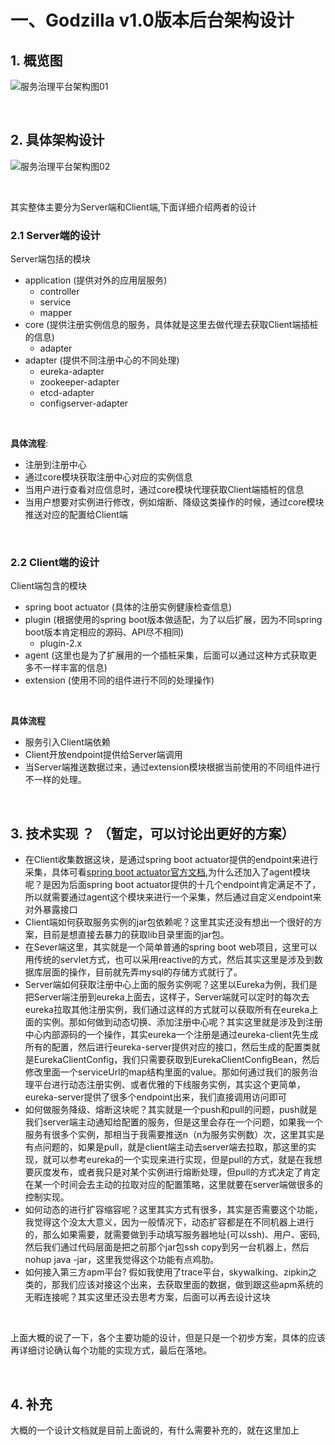 # 一、Godzilla v1.0版本后台架构设计
## 1. 概览图
![服务治理平台架构图01](https://github.com/starboyate/Godzilla/blob/master/img/%E6%9C%8D%E5%8A%A1%E6%B2%BB%E7%90%86%E5%B9%B3%E5%8F%B0%E6%9E%B6%E6%9E%84%E5%9B%BE01.png)

<br/>

## 2. 具体架构设计
![服务治理平台架构图02](https://github.com/starboyate/Godzilla/blob/master/img/%E6%9C%8D%E5%8A%A1%E6%B2%BB%E7%90%86%E5%B9%B3%E5%8F%B0%E6%9E%B6%E6%9E%84%E5%9B%BE02.png)

<br/>

其实整体主要分为Server端和Client端,下面详细介绍两者的设计

### 2.1 Server端的设计
Server端包括的模块
- application (提供对外的应用层服务)
    - controller
    - service
    - mapper
- core (提供注册实例信息的服务，具体就是这里去做代理去获取Client端插桩的信息)
   - adapter
- adapter (提供不同注册中心的不同处理)
   - eureka-adapter
   - zookeeper-adapter
   - etcd-adapter
   - configserver-adapter
   
<br/>

__**具体流程**__: 
- 注册到注册中心
- 通过core模块获取注册中心对应的实例信息
- 当用户进行查看对应信息时，通过core模块代理获取Client端插桩的信息
- 当用户想要对实例进行修改，例如熔断、降级这类操作的时候，通过core模块推送对应的配置给Client端

<br/>

### 2.2 Client端的设计
Client端包含的模块
- spring boot actuator (具体的注册实例健康检查信息)
- plugin (根据使用的spring boot版本做适配，为了以后扩展，因为不同spring boot版本肯定相应的源码、API尽不相同)
    - plugin-2.x
- agent (这里也是为了扩展用的一个插桩采集，后面可以通过这种方式获取更多不一样丰富的信息)
- extension (使用不同的组件进行不同的处理操作)

<br/>

 __**具体流程**__
 - 服务引入Client端依赖
 - Client开放endpoint提供给Server端调用
 - 当Server端推送数据过来，通过extension模块根据当前使用的不同组件进行不一样的处理。

<br/>

## 3. 技术实现 ？ （暂定，可以讨论出更好的方案）
- 在Client收集数据这块，是通过spring boot actuator提供的endpoint来进行采集，具体可看[spring boot actuator官方文档](https://docs.spring.io/spring-boot/docs/2.1.6.RELEASE/reference/html/production-ready-endpoints.html),为什么还加入了agent模块呢？是因为后面spring boot actuator提供的十几个endpoint肯定满足不了，所以就需要通过agent这个模块来进行一个采集，然后通过自定义endpoint来对外暴露接口
- Client端如何获取服务实例的jar包依赖呢？这里其实还没有想出一个很好的方案，目前是想直接去暴力的获取lib目录里面的jar包。
- 在Sever端这里，其实就是一个简单普通的spring boot web项目，这里可以用传统的servlet方式，也可以采用reactive的方式，然后其实这里是涉及到数据库层面的操作，目前就先弄mysql的存储方式就行了。
- Server端如何获取注册中心上面的服务实例呢？这里以Eureka为例，我们是把Server端注册到eureka上面去，这样子，Server端就可以定时的每次去eureka拉取其他注册实例，我们通过这样的方式就可以获取所有在eureka上面的实例。那如何做到动态切换、添加注册中心呢？其实这里就是涉及到注册中心内部源码的一个操作，其实eureka一个注册是通过eureka-client先生成所有的配置，然后进行eureka-server提供对应的接口，然后生成的配置类就是EurekaClientConfig，我们只需要获取到EurekaClientConfigBean，然后修改里面一个serviceUrl的map结构里面的value。那如何通过我们的服务治理平台进行动态注册实例、或者优雅的下线服务实例，其实这个更简单，eureka-server提供了很多个endpoint出来，我们直接调用访问即可
- 如何做服务降级、熔断这块呢？其实就是一个push和pull的问题，push就是我们server端主动通知给配置的服务，但是这里会存在一个问题，如果我一个服务有很多个实例，那相当于我需要推送n（n为服务实例数）次，这里其实是有点问题的，如果是pull，就是client端主动去server端去拉取，那这里的实现，就可以参考eureka的一个实现来进行实现，但是pull的方式，就是在我想要灰度发布，或者我只是对某个实例进行熔断处理，但pull的方式决定了肯定在某一个时间会去主动的拉取对应的配置策略，这里就要在server端做很多的控制实现。
- 如何动态的进行扩容缩容呢？这里其实方式有很多，其实是否需要这个功能，我觉得这个没太大意义，因为一般情况下，动态扩容都是在不同机器上进行的，那么如果需要，就需要做到手动填写服务器地址(可以ssh)、用户、密码,然后我们通过代码层面是把之前那个jar包ssh copy到另一台机器上，然后nohup java -jar，这里我觉得这个功能有点鸡肋。
- 如何接入第三方apm平台? 假如我使用了trace平台，skywalking、zipkin之类的，那我们应该对接这个出来，去获取里面的数据，做到跟这些apm系统的无暇连接呢？其实这里还没去思考方案，后面可以再去设计这块

<br/>

上面大概的说了一下，各个主要功能的设计，但是只是一个初步方案，具体的应该再详细讨论确认每个功能的实现方式，最后在落地。

<br/>

 
## 4. 补充

大概的一个设计文档就是目前上面说的，有什么需要补充的，就在这里加上
 
